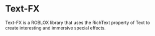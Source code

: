 # Text-FX
Text-FX is a ROBLOX library that uses the RichText property of Text to create interesting and immersive special effects.
